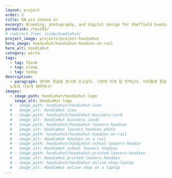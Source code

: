 ```yaml
---
layout: project
order: 2
title: EN piz nonono kr 
excerpt: Branding, photography, and digital design for Sheffield hoodie printing company, HoodieHut.
permalink: /test02/
# redirect_from: /side/hoodiehut/
project_image: projects/project-hoodiehut
hero_image: hoodiehut/hoodiehut-hoodies-on-rail
hero_alt: hoodiehut
category: wirte
tags:
  - tag: think
  - tag: sleep
  - tag: today
description:
  - paragraph: 영어와 한글을 동시에 쓰고싶다. 그런데 이게 잘 안먹는다. 타이틀에 한글폰트 적용이 안되어있어서 그런가? 그럼
  노토로 나오게 해야하나? 
images:
  - image_path: hoodiehut/hoodiehut-logo
    image_alt: HoodieHut logo
  # - image_path: hoodiehut/hoodiehut-icon
  #   image_alt: HoodieHut icon
  # - image_path: hoodiehut/hoodiehut-business-card
  #   image_alt: HoodieHut business cards
  # - image_path: hoodiehut/hoodiehut-leavers-hoodies
  #   image_alt: HoodieHut leavers hoodies photo
  # - image_path: hoodiehut/hoodiehut-hoodies-on-rail
  #   image_alt: HoodieHut hoodies on a rail
  # - image_path: hoodiehut/hoodiehut-school-leavers-hoodie
  #   image_alt: HoodieHut school leavers hoodies
  # - image_path: hoodiehut/hoodiehut-printed-leavers-hoodies
  #   image_alt: HoodieHut printed leavers hoodies
  # - image_path: hoodiehut/hoodiehut-online-shop-laptop
  #   image_alt: HoodieHut online shop on a laptop
---
```

